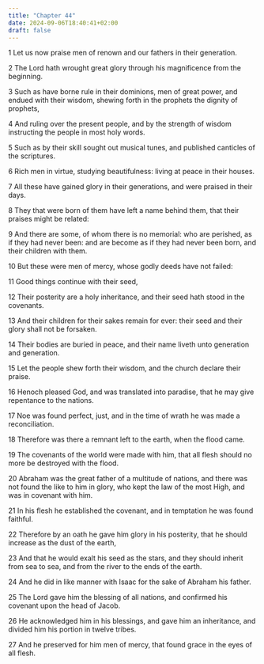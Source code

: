 ```yaml
---
title: "Chapter 44"
date: 2024-09-06T18:40:41+02:00
draft: false
---
```




1 Let us now praise men of renown and our fathers in their generation.

2 The Lord hath wrought great glory through his magnificence from the beginning.

3 Such as have borne rule in their dominions, men of great power, and endued with their wisdom, shewing forth in the prophets the dignity of prophets,

4 And ruling over the present people, and by the strength of wisdom instructing the people in most holy words.

5 Such as by their skill sought out musical tunes, and published canticles of the scriptures.

6 Rich men in virtue, studying beautifulness: living at peace in their houses.

7 All these have gained glory in their generations, and were praised in their days.

8 They that were born of them have left a name behind them, that their praises might be related:

9 And there are some, of whom there is no memorial: who are perished, as if they had never been: and are become as if they had never been born, and their children with them.

10 But these were men of mercy, whose godly deeds have not failed:

11 Good things continue with their seed,

12 Their posterity are a holy inheritance, and their seed hath stood in the covenants.

13 And their children for their sakes remain for ever: their seed and their glory shall not be forsaken.

14 Their bodies are buried in peace, and their name liveth unto generation and generation.

15 Let the people shew forth their wisdom, and the church declare their praise.

16 Henoch pleased God, and was translated into paradise, that he may give repentance to the nations.

17 Noe was found perfect, just, and in the time of wrath he was made a reconciliation.

18 Therefore was there a remnant left to the earth, when the flood came.

19 The covenants of the world were made with him, that all flesh should no more be destroyed with the flood.

20 Abraham was the great father of a multitude of nations, and there was not found the like to him in glory, who kept the law of the most High, and was in covenant with him.

21 In his flesh he established the covenant, and in temptation he was found faithful.

22 Therefore by an oath he gave him glory in his posterity, that he should increase as the dust of the earth,

23 And that he would exalt his seed as the stars, and they should inherit from sea to sea, and from the river to the ends of the earth.

24 And he did in like manner with Isaac for the sake of Abraham his father.

25 The Lord gave him the blessing of all nations, and confirmed his covenant upon the head of Jacob.

26 He acknowledged him in his blessings, and gave him an inheritance, and divided him his portion in twelve tribes.

27 And he preserved for him men of mercy, that found grace in the eyes of all flesh.

